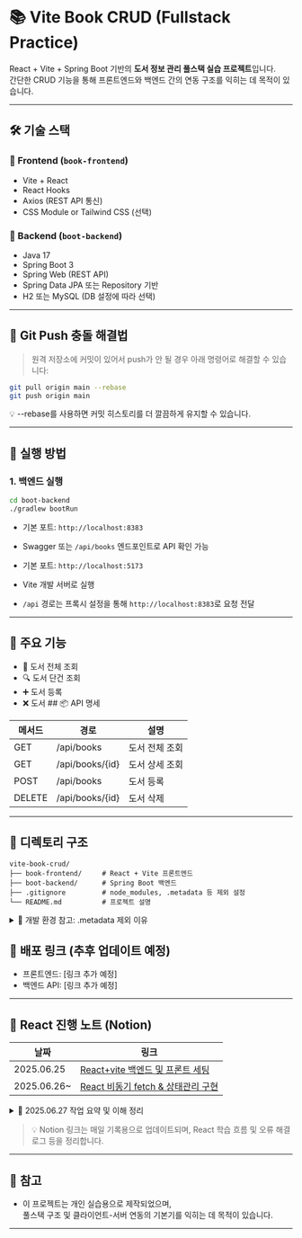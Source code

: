 # 📚 Vite Book CRUD (Fullstack Practice)

React + Vite + Spring Boot 기반의 **도서 정보 관리 풀스택 실습 프로젝트**입니다.  
간단한 CRUD 기능을 통해 프론트엔드와 백엔드 간의 연동 구조를 익히는 데 목적이 있습니다.

---

## 🛠️ 기술 스택

### 📘 Frontend (`book-frontend`)
- Vite + React
- React Hooks
- Axios (REST API 통신)
- CSS Module or Tailwind CSS (선택)

### 📕 Backend (`boot-backend`)
- Java 17
- Spring Boot 3
- Spring Web (REST API)
- Spring Data JPA 또는 Repository 기반
- H2 또는 MySQL (DB 설정에 따라 선택)

---

## 🔧 Git Push 충돌 해결법

> 원격 저장소에 커밋이 있어서 push가 안 될 경우 아래 명령어로 해결할 수 있습니다:

```bash
git pull origin main --rebase
git push origin main
```

💡 --rebase를 사용하면 커밋 히스토리를 더 깔끔하게 유지할 수 있습니다.

---

## 🔁 실행 방법

### 1. 백엔드 실행

```bash
cd boot-backend
./gradlew bootRun
```

- 기본 포트: `http://localhost:8383`  
- Swagger 또는 `/api/books` 엔드포인트로 API 확인 가능

- 기본 포트: `http://localhost:5173`  
- Vite 개발 서버로 실행  
- `/api` 경로는 프록시 설정을 통해 `http://localhost:8383`로 요청 전달

---

## 🧾 주요 기능
- 📖 도서 전체 조회  
- 🔍 도서 단건 조회  
- ➕ 도서 등록  
- ❌ 도서 ## 📦 API 명세

| 메서드 | 경로           | 설명         |
|--------|----------------|--------------|
| GET    | /api/books     | 도서 전체 조회 |
| GET    | /api/books/{id}| 도서 상세 조회 |
| POST   | /api/books     | 도서 등록     |
| DELETE | /api/books/{id}| 도서 삭제     |


---

## 📂 디렉토리 구조
```text
vite-book-crud/
├── book-frontend/     # React + Vite 프론트엔드
├── boot-backend/      # Spring Boot 백엔드
├── .gitignore         # node_modules, .metadata 등 제외 설정
└── README.md          # 프로젝트 설명
```

<details> <summary>📌 개발 환경 참고: .metadata 제외 이유</summary>
.metadata/ 디렉토리는 Eclipse/STS의 개인 설정 폴더로
Git에 포함하지 않으며 .gitignore에 명시되어 있습니다.

이 프로젝트는 IDE에 의존하지 않고 실행할 수 있으며,
VSCode, IntelliJ, Eclipse 등에서 자유롭게 개발 가능합니다.
</details>

## 🚀 배포 링크 (추후 업데이트 예정)
- 프론트엔드: [링크 추가 예정]  
- 백엔드 API: [링크 추가 예정]

---

## 📅 React 진행 노트 (Notion)

| 날짜       | 링크                                                          |
|------------|---------------------------------------------------------------|
| 2025.06.25 | [React+vite 백엔드 및 프론트 세팅](https://iridescent-breakfast-50b.notion.site/2025-06-25-REACT-21c75f0fde6c809bb3e8c6dfd51326cf?source=copy_link) |
| 2025.06.26~| [React 비동기 fetch & 상태관리 구현](https://iridescent-breakfast-50b.notion.site/2025-06-27-REACT-vite-sts-21f75f0fde6c8096bae5d5fb154ac6d3?source=copy_link)                                                 |


<details>
<summary>📌 2025.06.27 작업 요약 및 이해 정리</summary>

### ✅ 오늘 작업 요약
- 전체 React 프론트 구조 구성
- `fetch`를 통해 백엔드 API 연동
- `res`로 결과 받아 `useState`로 상태 관리
- `useEffect`로 생명주기 흐름 확인
- StrictMode로 인한 이펙트 두 번 실행 현상 확인
- 라우팅 설정 및 페이지 분리 작업

---

### 🧠 내가 이해한 개념

#### 🔁 useEffect
- 렌더링 이후 실행되는 hook
- 의존성 배열 사용 시 제어 가능

#### 💾 useState
- 상태 저장 및 리렌더링 유도

#### 🌐 fetch + res.json()
```js
const res = await fetch('/api/books');
const data = await res.json();
```
⚠️ useEffect 두 번 실행되는 이유
React 개발환경에서 StrictMode가 감싸고 있어 의도적으로 두 번 실행

🗺️ React Router 사용
Route, Routes로 경로 분리, 컴포넌트 구성

</details>

> 💡 Notion 링크는 매일 기록용으로 업데이트되며, React 학습 흐름 및 오류 해결 로그 등을 정리합니다.

---

## 📝 참고

- 이 프로젝트는 개인 실습용으로 제작되었으며,  
  풀스택 구조 및 클라이언트-서버 연동의 기본기를 익히는 데 목적이 있습니다.

---






